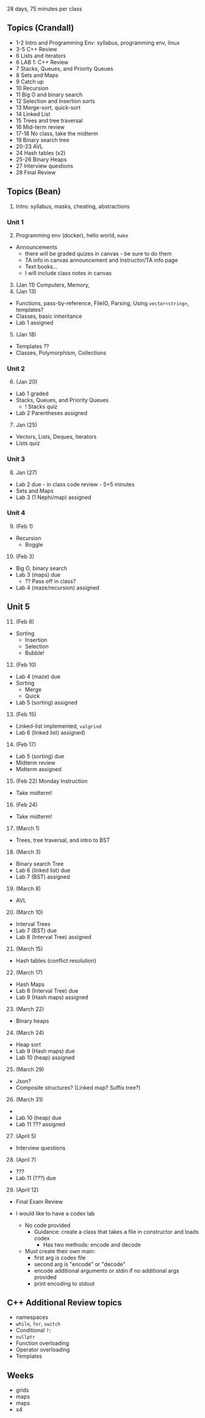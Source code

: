 28 days, 75 minutes per class

## Topics (Crandall)
- 1-2 Intro and Programming Env: syllabus, programming env, linux
- 3-5 C++ Review    
- 6 Lists and iterators 
- 6 LAB 1: C++ Review
- 7 Stacks, Queues, and Priority Queues
- 8 Sets and Maps
- 9 Catch up
- 10 Recursion
- 11 Big O and binary search
- 12 Selection and Insertion sorts
- 13 Merge-sort, quick-sort
- 14 Linked List
- 15 Trees and tree traversal
- 16 Mid-term review
- 17-18 No class, take the midterm
- 19 Binary search tree
- 20-23 AVL
- 24 Hash tables (x2)
- 25-26 Binary Heaps
- 27 Interview questions
- 28 Final Review

## Topics (Bean)
1. Intro: syllabus, masks, cheating, abstractions
### Unit 1
2. Programming env (docker), hello world, `make`
  - Announcements
    - there will be graded quizes in canvas - be sure to do them
    - TA info in canvas announcement and Instructor/TA info page
    - Text books...
    - I will include class notes in canvas


3. (Jan 11) Computers, Memory, 
4. (Jan 13) 
  - Functions, pass-by-reference, FileIO, Parsing, Using `vector<string>`, templates?
  - Classes, basic inheritance
  - Lab 1 assigned

5. (Jan 18) 
  - Templates ??
  - Classes, Polymorphism, Collections
### Unit 2
6. (Jan 20) 
  - Lab 1 graded
  - Stacks, Queues, and Priority Queues
    - ! Stacks quiz 
  - Lab 2 Parentheses assigned
  
7. Jan (25) 
  - Vectors, Lists, Deques, Iterators
  - Lists quiz
### Unit 3
8. Jan (27) 
  - Lab 2 due - in class code review - 5+5 minutes
  - Sets and Maps
  - Lab 3 (1 Nephi/map) assigned

### Unit 4
9. (Feb 1) 
  - Recursion
    - Boggle
10. (Feb 3) 
  - Big O, binary search
  - Lab 3 (maps) due
    - ?? Pass off in class?
  - Lab 4 (maze/recursion) assigned

## Unit 5
11. (Feb 8)
  - Sorting
    - Insertion
    - Selection
    - Bubble!
12. (Feb 10)
  - Lab 4 (maze) due
  - Sorting
    - Merge
    - Quick
  - Lab 5 (sorting) assigned

13. (Feb 15)
  - Linked-list implemented, `valgrind`
  - Lab 6 (linked list) assigned)
14. (Feb 17)
  - Lab 5 (sorting) due
  - Midterm review
  - Midterm assigned
  
15. (Feb 22) Monday Instruction
  - Take midterm!
16. (Feb 24)
  - Take midterm!

17. (March 1)
  - Trees, tree traversal, and intro to BST
18. (March 3)
  - Binary search Tree
  - Lab 6 (linked list) due
  - Lab 7 (BST) assigned 

19. (March 8)
  - AVL
20. (March 10)
  - Interval Trees
  - Lab 7 (BST) due
  - Lab 8 (Interval Tree) assigned 

21. (March 15)
  - Hash tables (conflict resolution)
22. (March 17)
  - Hash Maps
  - Lab 8 (Interval Tree) due
  - Lab 9 (Hash maps) assigned

23. (March 22) 
  - Binary heaps
24. (March 24)
  - Heap sort
  - Lab 9 (Hash maps) due
  - Lab 10 (heap) assigned

25. (March 29)
  - Json?
  - Composite structures? (Linked map? Suffix tree?)
26. (March 31)
  - 
  - Lab 10 (heap) due
  - Lab 11 ??? assigned

27. (April 5)
  - Interview questions
28. (April 7)
  - ???
  - Lab 11 (???) due

29. (April 12)
  - Final Exam Review

- I would like to have a codex lab
  - No code provided
    - Guidance: create a class that takes a file in constructor and loads codex
      - Has two methods: encode and decode
  - Must create their own main:
    - first arg is codex file
    - second arg is "encode" or "decode"
    - encode additional arguments or stdin if no additional args provided
    - print encoding to stdout

## C++ Additional Review topics
- namespaces
- `while`, `for`, `switch`
- Conditional `?:`
- `nullptr`
- Function overloading
- Operator overloading
- Templates




Weeks
- 
- grids
- maps
- maps
- x4
